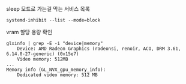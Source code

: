 sleep 모드로 가는걸 막는 서비스 목록

```
systemd-inhibit --list --mode=block
```

vram 할당 용량 확인

```
glxinfo | grep -E -i "device|memory"
    Device: AMD Radeon Graphics (radeonsi, renoir, ACO, DRM 3.61, 6.14.0-27-generic) (0x15e7)
    Video memory: 512MB
...
Memory info (GL_NVX_gpu_memory_info):
    Dedicated video memory: 512 MB
```
